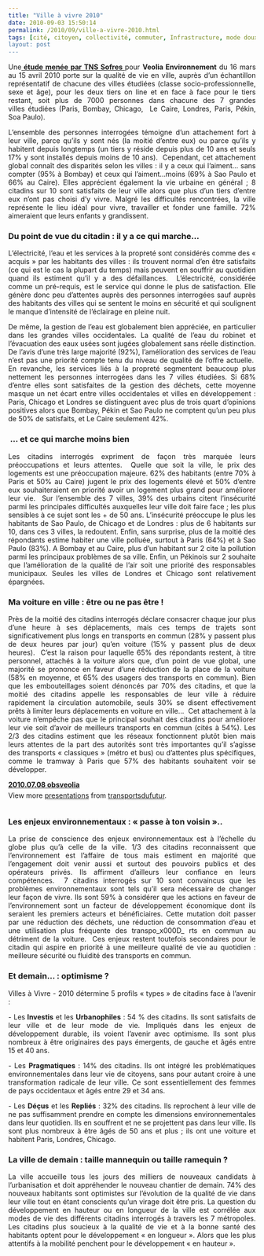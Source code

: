```yaml
---
title: "Ville à vivre 2010"
date: 2010-09-03 15:50:14
permalink: /2010/09/ville-a-vivre-2010.html
tags: [cité, citoyen, collectivité, commuter, Infrastructure, mode doux, multimodes, partage de la voirie, qualité de l'air, Santé, sécurité]
layout: post
---
```


<p style="text-align: justify">Une<strong><a href="http://www.tns-sofres.com/points-de-vue/1BD8EC2A39F34F46B6B82AE70162A91D.aspx" target="_self"> étude menée par TNS Sofres </a></strong>pour <strong>Veolia Environnement</strong> du 16 mars au 15 avril 2010 porte sur la qualité de vie en ville, auprès d’un échantillon représentatif de chacune des villes étudiées (classe socio-professionnelle, sexe et âge), pour les deux tiers on line et en face à face pour le tiers restant, soit plus de 7000 personnes dans chacune des 7 grandes villes étudiées (Paris, Bombay, Chicago,  Le Caire, Londres, Paris, Pékin, Soa Paulo).</p> <p style="text-align: justify">L’ensemble des personnes interrogées témoigne d’un attachement fort à leur ville, parce qu’ils y sont nés (la moitié d’entre eux) ou parce qu’ils y habitent depuis longtemps (un tiers y réside depuis plus de 10 ans et seuls 17% y sont installés depuis moins de 10 ans).  Cependant, cet attachement global connaît des disparités selon les villes : il y a ceux qui l’aiment… sans compter (95% à Bombay) et ceux qui l’aiment…moins (69% à Sao Paulo et 66% au Caire). Elles apprécient également la vie urbaine en général ; 8 citadins sur 10 sont satisfaits de leur ville alors que plus d’un tiers d’entre eux n’ont pas choisi d’y vivre. Malgré les difficultés rencontrées, la ville représente le lieu idéal pour vivre, travailler et fonder une famille. 72% aimeraient que leurs enfants y grandissent.</p> <p style="text-align: justify"> </p>  <!--more-->   <h3 style="text-align: justify">Du point de vue du citadin : il y a ce qui marche…</h3> <p style="text-align: justify">L’électricité, l’eau et les services à la propreté sont considérés comme des « acquis » par les habitants des villes : ils trouvent normal d’en être satisfaits (ce qui est le cas la plupart du temps) mais peuvent en souffrir au quotidien quand ils estiment qu’il y a des défaillances.  L’électricité, considérée comme un pré-requis, est le service qui donne le plus de satisfaction. Elle génère donc peu d’attentes auprès des personnes interrogées sauf auprès des habitants des villes qui se sentent le moins en sécurité et qui soulignent le manque d’intensité de l’éclairage en pleine nuit. </p> <p style="text-align: justify">De même, la gestion de l’eau est globalement bien appréciée, en particulier dans les grandes villes occidentales. La qualité de l’eau du robinet et l’évacuation des eaux usées sont jugées globalement sans réelle distinction. De l’avis d’une très large majorité (92%), l’amélioration des services de l’eau n’est pas une priorité compte tenu du niveau de qualité de l’offre actuelle.  En revanche, les services liés à la propreté segmentent beaucoup plus nettement les personnes interrogées dans les 7 villes étudiées. Si 68% d’entre elles sont satisfaites de la gestion des déchets, cette moyenne masque un net écart entre villes occidentales et villes en développement : Paris, Chicago et Londres se distinguent avec plus de trois quart d’opinions positives alors que Bombay, Pékin et Sao Paulo ne comptent qu’un peu plus de 50% de satisfaits, et Le Caire seulement 42%.</p> <h3 style="text-align: justify"> … et ce qui marche moins bien </h3> <p style="text-align: justify">Les citadins interrogés expriment de façon très marquée leurs préoccupations et leurs attentes.  Quelle que soit la ville, le prix des logements est une préoccupation majeure. 62% des habitants (entre 70% à Paris et 50% au Caire) jugent le prix des logements élevé et 50% d’entre eux souhaiteraient en priorité avoir un logement plus grand pour améliorer leur vie.  Sur l’ensemble des 7 villes, 39% des urbains citent l’insécurité parmi les principales difficultés auxquelles leur ville doit faire face ; les plus sensibles à ce sujet sont les + de 50 ans. L’insécurité préoccupe le plus les habitants de Sao Paulo, de Chicago et de Londres : plus de 6 habitants sur 10, dans ces 3 villes, la redoutent. Enfin, sans surprise, plus de la moitié des répondants estime habiter une ville polluée, surtout à Paris (64%) et à Sao Paulo (83%). A Bombay et au Caire, plus d’un habitant sur 2 cite la pollution parmi les principaux problèmes de sa ville. Enfin, un Pékinois sur 2 souhaite que l’amélioration de la qualité de l’air soit une priorité des responsables municipaux. Seules les villes de Londres et Chicago sont relativement épargnées.  </p> <h3 style="text-align: justify">Ma voiture en ville : être ou ne pas être !</h3> <p style="text-align: justify">Près de la moitié des citadins interrogés déclare consacrer chaque jour plus d’une heure à ses déplacements, mais ces temps de trajets sont significativement plus longs en transports en commun (28% y passent plus de deux heures par jour) qu’en voiture (15% y passent plus de deux heures).  C’est la raison pour laquelle 65% des répondants restent, à titre personnel, attachés à la voiture alors que, d’un point de vue global, une majorité se prononce en faveur d’une réduction de la place de la voiture (58% en moyenne, et 65% des usagers des transports en commun). Bien que les embouteillages soient dénoncés par 70% des citadins, et que la moitié des citadins appelle les responsables de leur ville à réduire rapidement la circulation automobile, seuls 30% se disent effectivement prêts à limiter leurs déplacements en voiture en ville…  Cet attachement à la voiture n’empêche pas que le principal souhait des citadins pour améliorer leur vie soit d’avoir de meilleurs transports en commun (cités à 54%). Les 2/3 des citadins estiment que les réseaux fonctionnent plutôt bien mais leurs attentes de la part des autorités sont très importantes qu’il s’agisse des transports « classiques » (métro et bus) ou d’attentes plus spécifiques, comme le tramway à Paris que 57% des habitants souhaitent voir se développer.</p> <div id="__ss_5122320" style="width: 425px"><strong style="margin: 12px 0 4px"><a href="http://www.slideshare.net/transportsdufutur/20100708-obsveolia" title="2010.07.08 obsveolia">2010.07.08 obsveolia</a></strong>        <div style="padding: 5px 0 12px">View more <a href="http://www.slideshare.net/">presentations</a> from <a href="http://www.slideshare.net/transportsdufutur">transportsdufutur</a>.</div> </div> <h3 style="text-align: justify">Les enjeux environnementaux : « passe à ton voisin »..</h3> <p style="text-align: justify">La prise de conscience des enjeux environnementaux est à l’échelle du globe plus qu’à celle de la ville. 1/3 des citadins reconnaissent que l’environnement est l’affaire de tous mais estiment en majorité que l’engagement doit venir aussi et surtout des pouvoirs publics et des opérateurs privés. Ils affirment d’ailleurs leur confiance en leurs compétences.  7 citadins interrogés sur 10 sont convaincus que les problèmes environnementaux sont tels qu’il sera nécessaire de changer leur façon de vivre. Ils sont 59% à considérer que les actions en faveur de l’environnement sont un facteur de développement économique dont ils seraient les premiers acteurs et bénéficiaires. Cette mutation doit passer par une réduction des déchets, une réduction de consommation d’eau et une utilisation plus fréquente des transpo_x000D_
rts en commun au détriment de la voiture.  Ces enjeux restent toutefois secondaires pour le citadin qui aspire en priorité à une meilleure qualité de vie au quotidien : meilleure sécurité ou fluidité des transports en commun.</p> <h3 style="text-align: justify">Et demain… : optimisme ?</h3> <p style="text-align: justify">Villes à Vivre - 2010 détermine 5 profils « types » de citadins face à l’avenir : </p> <p style="text-align: justify">- Les<strong> Investis</strong> et les <strong>Urbanophiles</strong> : 54 % des citadins. Ils sont satisfaits de leur ville et de leur mode de vie. Impliqués dans les enjeux de développement durable, ils voient l’avenir avec optimisme. Ils sont plus nombreux à être originaires des pays émergents, de gauche et âgés entre 15 et 40 ans. </p> <p style="text-align: justify">- Les <strong>Pragmatiques</strong> : 14% des citadins. Ils ont intégré les problématiques environnementales dans leur vie de citoyens, sans pour autant croire à une transformation radicale de leur ville. Ce sont essentiellement des femmes de pays occidentaux et âgés entre 29 et 34 ans. </p> <p style="text-align: justify">- Les <strong>Déçus</strong> et les <strong>Repliés</strong> : 32% des citadins. Ils reprochent à leur ville de ne pas suffisamment prendre en compte les dimensions environnementales dans leur quotidien. Ils en souffrent et ne se projettent pas dans leur ville. Ils sont plus nombreux à être âgés de 50 ans et plus ; ils ont une voiture et habitent Paris, Londres, Chicago.</p> <h3 style="text-align: justify">La ville de demain : taille mannequin ou taille ramequin ?</h3> <p style="text-align: justify">La ville accueille tous les jours des milliers de nouveaux candidats à l’urbanisation et doit appréhender le nouveau chantier de demain. 74% des nouveaux habitants sont optimistes sur l’évolution de la qualité de vie dans leur ville tout en étant conscients qu’un virage doit être pris. La question du développement en hauteur ou en longueur de la ville est corrélée aux modes de vie des différents citadins interrogés à travers les 7 métropoles. Les citadins plus soucieux à la qualité de vie et à la bonne santé des habitants optent pour le développement « en longueur ». Alors que les plus attentifs à la mobilité penchent pour le développement « en hauteur ».</p>
